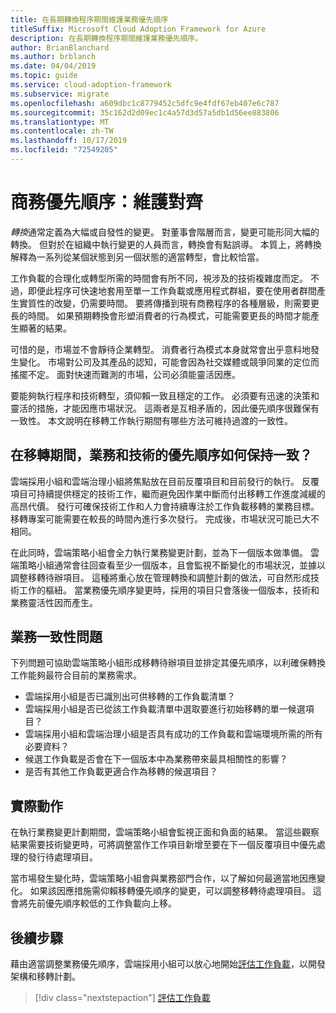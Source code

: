 ```yaml
---
title: 在長期轉換程序期間維護業務優先順序
titleSuffix: Microsoft Cloud Adoption Framework for Azure
description: 在長期轉換程序期間維護業務優先順序。
author: BrianBlanchard
ms.author: brblanch
ms.date: 04/04/2019
ms.topic: guide
ms.service: cloud-adoption-framework
ms.subservice: migrate
ms.openlocfilehash: a609dbc1c8779452c5dfc9e4fdf67eb407e6c787
ms.sourcegitcommit: 35c162d2d09ec1c4a57d3d57a5db1d56ee883806
ms.translationtype: MT
ms.contentlocale: zh-TW
ms.lasthandoff: 10/17/2019
ms.locfileid: "72549205"
---
```

# <a name="business-priorities-maintaining-alignment"></a>商務優先順序：維護對齊

*轉換*通常定義為大幅或自發性的變更。 對董事會階層而言，變更可能形同大幅的轉換。 但對於在組織中執行變更的人員而言，轉換會有點誤導。 本質上，將轉換解釋為一系列從某個狀態到另一個狀態的適當轉型，會比較恰當。

工作負載的合理化或轉型所需的時間會有所不同，視涉及的技術複雜度而定。 不過，即便此程序可快速地套用至單一工作負載或應用程式群組，要在使用者群間產生實質性的改變，仍需要時間。 要將傳播到現有商務程序的各種層級，則需要更長的時間。 如果預期轉換會形塑消費者的行為模式，可能需要更長的時間才能產生顯著的結果。

可惜的是，市場並不會靜待企業轉型。 消費者行為模式本身就常會出乎意料地發生變化。 市場對公司及其產品的認知，可能會因為社交媒體或競爭同業的定位而搖擺不定。 面對快速而難測的市場，公司必須能靈活因應。

要能夠執行程序和技術轉型，須仰賴一致且穩定的工作。 必須要有迅速的決策和靈活的措施，才能因應市場狀況。 這兩者是互相矛盾的，因此優先順序很難保有一致性。 本文說明在移轉工作執行期間有哪些方法可維持過渡的一致性。

<!-- markdownlint-disable MD026 -->

## <a name="how-can-business-and-technical-priorities-stay-aligned-during-a-migration"></a>在移轉期間，業務和技術的優先順序如何保持一致？

雲端採用小組和雲端治理小組將焦點放在目前反覆項目和目前發行的執行。 反覆項目可持續提供穩定的技術工作，繼而避免因作業中斷而付出移轉工作進度減緩的高昂代價。 發行可確保技術工作和人力會持續專注於工作負載移轉的業務目標。 移轉專案可能需要在較長的時間內進行多次發行。 完成後，市場狀況可能已大不相同。

在此同時，雲端策略小組會全力執行業務變更計劃，並為下一個版本做準備。 雲端策略小組通常會往回查看至少一個版本，且會監視不斷變化的市場狀況，並據以調整移轉待辦項目。 這種將重心放在管理轉換和調整計劃的做法，可自然形成技術工作的樞紐。 當業務優先順序變更時，採用的項目只會落後一個版本，技術和業務靈活性因而產生。

## <a name="business-alignment-questions"></a>業務一致性問題

下列問題可協助雲端策略小組形成移轉待辦項目並排定其優先順序，以利確保轉換工作能夠最符合目前的業務需求。

- 雲端採用小組是否已識別出可供移轉的工作負載清單？
- 雲端採用小組是否已從該工作負載清單中選取要進行初始移轉的單一候選項目？
- 雲端採用小組和雲端治理小組是否具有成功的工作負載和雲端環境所需的所有必要資料？
- 候選工作負載是否會在下一個版本中為業務帶來最具相關性的影響？
- 是否有其他工作負載更適合作為移轉的候選項目？

## <a name="tangible-actions"></a>實際動作

在執行業務變更計劃期間，雲端策略小組會監視正面和負面的結果。 當這些觀察結果需要技術變更時，可將調整當作工作項目新增至要在下一個反覆項目中優先處理的發行待處理項目。

當市場發生變化時，雲端策略小組會與業務部門合作，以了解如何最適當地因應變化。 如果該因應措施需仰賴移轉優先順序的變更，可以調整移轉待處理項目。 這會將先前優先順序較低的工作負載向上移。

## <a name="next-steps"></a>後續步驟

藉由適當調整業務優先順序，雲端採用小組可以放心地開始[評估工作負載](./evaluate.md)，以開發架構和移轉計劃。

> [!div class="nextstepaction"]
> [評估工作負載](./evaluate.md)
